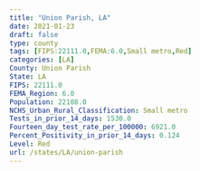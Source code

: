 ```yaml
---
title: "Union Parish, LA"
date: 2021-01-23
draft: false
type: county
tags: [FIPS:22111.0,FEMA:6.0,Small metro,Red]
categories: [LA]
County: Union Parish
State: LA
FIPS: 22111.0
FEMA_Region: 6.0
Population: 22108.0
NCHS_Urban_Rural_Classification: Small metro
Tests_in_prior_14_days: 1530.0
Fourteen_day_test_rate_per_100000: 6921.0
Percent_Positivity_in_prior_14_days: 0.124
Level: Red
url: /states/LA/union-parish
---
```



